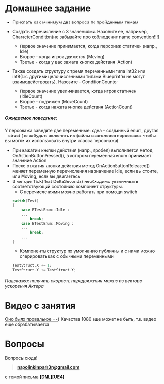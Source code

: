 # Домашнее задание

* Прислать как минимум два вопроса по пройденным темам
* Создать перечисление с 3 значениями. Назовите ее, например, CharacterCondition(не забывайте про соблюдение name convention!!!)
	* Первое значение принимается, когда персонаж статичен (напр., Idle)
	* Второе - когда игрок движется (Moving)
	* Третье - когда у вас зажата кнопка действия (Action)

* Также создать структуру с тремя переменными типа int32 или int8(т.к. другими целочисленными типами Blueprint'ы не могут взаимодействовать). Назовите - ConditionCounter
	* Первое значение увеличивается, когда игрок статичен (IdleCount)
	* Второе - подвижен (MoveCount)
	* Третье - когда нажата кнопка действия (ActionCount)

##### Ожидаемое поведение:
У персонажа заведите две переменные: одна - созданный enum, другая - struct (не забудьте включить их файлы в заголовок персонажа, чтобы вы могли их использовать внутри класса персонажа)

* При нажатии кнопки действия (напр., пробел) выполняется метод OnActionButtonPressed(), в котором переменная enum принимает значение Action.
* После отжатия кнопки действия метод OnActionButtonReleased() меняет переменную перечисления на значение Idle, если вы стоите, или Moving, если вы двигаетесь 
* В методе Tick(float DeltaSeconds) необходимо увеличивать соответствующий состоянию компонент структуры.
	* С перечислениями можно работать при помощи switch
	``` c++
	switch(Test)
	{
		case ETestEnum::Idle :
		...
			break;
		case ETestEnum::Moving :
		...
			break;
		...
	}
	```
	* Компоненты структур по умолчанию публичны и с ними можно оперировать как с обычными переменными
	``` c++
	TestStruct.X += 1;
	TestStruct.Y += TestStruct.X;
	```
	
###### Подсказка: получить скорость передвижения можно из вектора ускорения Актера

# Видео с занятия
[Оно было провальное =-{](http://www.youtube.com/watch?v=ngO4J4V0zZ0) Качества 1080 еще может не быть, т.к. видео еще обрабатывается


# Вопросы

Вопросы сюда!
> **napolinkinpark3r@gmail.com** 

с темой письма **[DML][UE4]**